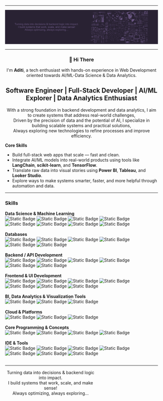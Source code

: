 
***

![Banner](./gitprofile74.png)

---

<div align="center">

<h3 align="center"> 👋 Hi There </h3>

I'm **Aditi**, a tech enthusiast with hands-on experience in Web Development oriented towards AI/ML-Data Science & Data Analytics. 

## **Software Engineer | Full-Stack Developer | AI/ML Explorer | Data Analytics Enthusiast**

With a strong foundation in backend development and data analytics, I aim to create systems that address real-world challenges, <br>
Driven by the precision of data and the potential of AI, I specialize in building scalable systems and practical solutions, <br>
Always exploring new technologies to refine processes and improve efficiency.

</div>

<div>

**Core Skills**

- Build full-stack web apps that scale — fast and clean.
- Integrate AI/ML models into real-world products using tools like **LangChain**, **scikit-learn**, and **TensorFlow**.
- Translate raw data into visual stories using **Power BI**, **Tableau**, and **Looker Studio**.
- Explore ways to make systems smarter, faster, and more helpful through automation and data.

</div>

---

### Skills

**Data Science & Machine Learning**<br>
![Static Badge](https://img.shields.io/badge/LangChain-black?style=for-the-badge&logo=langchain)
![Static Badge](https://img.shields.io/badge/LangGraph-black?style=for-the-badge&logo=langgraph)
![Static Badge](https://img.shields.io/badge/Pandas-black?style=for-the-badge&logo=pandas)
![Static Badge](https://img.shields.io/badge/NumPy-black?style=for-the-badge&logo=numpy)
![Static Badge](https://img.shields.io/badge/ScikitLearn-black?style=for-the-badge&logo=scikitlearn)
![Static Badge](https://img.shields.io/badge/TensorFlow-black?style=for-the-badge&logo=tensorflow)
![Static Badge](https://img.shields.io/badge/Plotly-black?style=for-the-badge&logo=plotly)
![Static Badge](https://img.shields.io/badge/Seaborn-black?style=for-the-badge)<br><br>
**Databases**<br>
![Static Badge](https://img.shields.io/badge/MySQL-black?style=for-the-badge&logo=mysql)
![Static Badge](https://img.shields.io/badge/SQLite-black?style=for-the-badge&logo=sqlite)
![Static Badge](https://img.shields.io/badge/NoSQL-black?style=for-the-badge&logo=mongodb)
![Static Badge](https://img.shields.io/badge/PL%2FSQL-black?style=for-the-badge&logo=postgresql)
![Static Badge](https://img.shields.io/badge/DBMS-black?style=for-the-badge)
![Static Badge](https://img.shields.io/badge/RDBMS-black?style=for-the-badge)<br><br>
**Backend / API Development**<br>
![Static Badge](https://img.shields.io/badge/Python-black?style=for-the-badge&logo=python)
![Static Badge](https://img.shields.io/badge/Django-black?style=for-the-badge&logo=django)
![Static Badge](https://img.shields.io/badge/Django_REST_Framework-black?style=for-the-badge&logo=django)
![Static Badge](https://img.shields.io/badge/Flask-black?style=for-the-badge&logo=flask)
![Static Badge](https://img.shields.io/badge/FastAPI-black?style=for-the-badge&logo=fastapi)
![Static Badge](https://img.shields.io/badge/Streamlit-black?style=for-the-badge&logo=streamlit)<br><br>
**Frontend & UI Development**<br>
![Static Badge](https://img.shields.io/badge/HTML-black?style=for-the-badge&logo=html5)
![Static Badge](https://img.shields.io/badge/CSS-black?style=for-the-badge&logo=css)
![Static Badge](https://img.shields.io/badge/JavaScript-black?style=for-the-badge&logo=javascript)
![Static Badge](https://img.shields.io/badge/react-black?style=for-the-badge&logo=react)
![Static Badge](https://img.shields.io/badge/tailwind-black?style=for-the-badge&logo=tailwindcss)
![Static Badge](https://img.shields.io/badge/bootstrap-black?style=for-the-badge&logo=bootstrap)
![Static Badge](https://img.shields.io/badge/react_bootstrap-black?style=for-the-badge&logo=reactbootstrap)<br><br>
**BI, Data Analytics & Visualization Tools**<br>
![Static Badge](https://img.shields.io/badge/powe_bi-black?style=for-the-badge)
![Static Badge](https://img.shields.io/badge/tableau-black?style=for-the-badge)
![Static Badge](https://img.shields.io/badge/LOOKER_STUDIO-black?style=for-the-badge)<br><br>
**Cloud & Platforms**<br>
![Static Badge](https://img.shields.io/badge/google_bigquery-black?style=for-the-badge&logo=googlebigquery)
![Static Badge](https://img.shields.io/badge/Azure_Databricks-black?style=for-the-badge&logo=databricks)
![Static Badge](https://img.shields.io/badge/GCP_firebase-black?style=for-the-badge&logo=firebase)<br><br>
**Core Programming & Concepts**<br>
![Static Badge](https://img.shields.io/badge/oop-python-black?style=for-the-badge&logo=python)
![Static Badge](https://img.shields.io/badge/dsa-python-black?style=for-the-badge&logo=python)
![Static Badge](https://img.shields.io/badge/core_java-black?style=for-the-badge&logo=Core%20java)
![Static Badge](https://img.shields.io/badge/c%2B%2B-black?style=for-the-badge&logo=cplusplus)<br><br>
**IDE & Tools**<br>
![Static Badge](https://img.shields.io/badge/pycharm-black?style=for-the-badge&logo=pycharm)
![Static Badge](https://img.shields.io/badge/vscode-black?style=for-the-badge)
![Static Badge](https://img.shields.io/badge/jupyter_Notebook-black?style=for-the-badge&logo=jupyter)
![Static Badge](https://img.shields.io/badge/googlecolab-black?style=for-the-badge&logo=googlecolab)
![Static Badge](https://img.shields.io/badge/jupyter_Lab-black?style=for-the-badge&logo=jupyter)
![Static Badge](https://img.shields.io/badge/git-black?style=for-the-badge&logo=git)
![Static Badge](https://img.shields.io/badge/github-black?style=for-the-badge&logo=github)<br><br>

***
<div align="right" style="text-align:center; max-width: 300px;">
  Turning data into decisions & backend logic into impact.<br>
  I build systems that work, scale, and make sense!<br>
  Always optimizing, always exploring…
</div>
